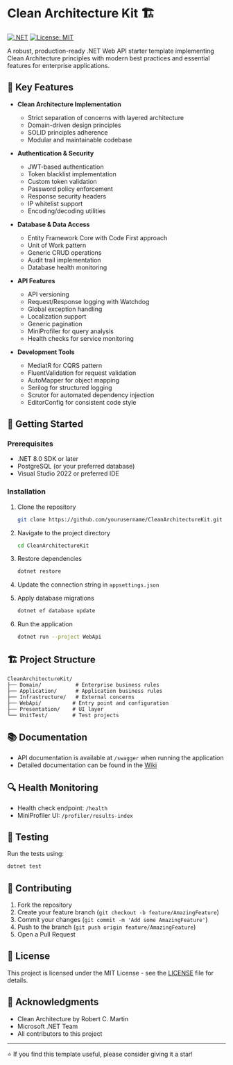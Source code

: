 # Clean Architecture Kit 🏗️

[![.NET](https://img.shields.io/badge/.NET-7.0-512BD4?style=flat&logo=dotnet)](https://dotnet.microsoft.com/)
[![License: MIT](https://img.shields.io/badge/License-MIT-yellow.svg)](https://opensource.org/licenses/MIT)

A robust, production-ready .NET Web API starter template implementing Clean Architecture principles with modern best practices and essential features for enterprise applications.

## 🌟 Key Features

- **Clean Architecture Implementation**
  - Strict separation of concerns with layered architecture
  - Domain-driven design principles
  - SOLID principles adherence
  - Modular and maintainable codebase

- **Authentication & Security**
  - JWT-based authentication
  - Token blacklist implementation
  - Custom token validation
  - Password policy enforcement
  - Response security headers
  - IP whitelist support
  - Encoding/decoding utilities

- **Database & Data Access**
  - Entity Framework Core with Code First approach
  - Unit of Work pattern
  - Generic CRUD operations
  - Audit trail implementation
  - Database health monitoring

- **API Features**
  - API versioning
  - Request/Response logging with Watchdog
  - Global exception handling
  - Localization support
  - Generic pagination
  - MiniProfiler for query analysis
  - Health checks for service monitoring

- **Development Tools**
  - MediatR for CQRS pattern
  - FluentValidation for request validation
  - AutoMapper for object mapping
  - Serilog for structured logging
  - Scrutor for automated dependency injection
  - EditorConfig for consistent code style

## 🚀 Getting Started

### Prerequisites

- .NET 8.0 SDK or later
- PostgreSQL (or your preferred database)
- Visual Studio 2022 or preferred IDE

### Installation

1. Clone the repository
   ```bash
   git clone https://github.com/yourusername/CleanArchitectureKit.git
   ```

2. Navigate to the project directory
   ```bash
   cd CleanArchitectureKit
   ```

3. Restore dependencies
   ```bash
   dotnet restore
   ```

4. Update the connection string in `appsettings.json`

5. Apply database migrations
   ```bash
   dotnet ef database update
   ```

6. Run the application
   ```bash
   dotnet run --project WebApi
   ```

## 🏗️ Project Structure

```
CleanArchitectureKit/
├── Domain/           # Enterprise business rules
├── Application/      # Application business rules
├── Infrastructure/   # External concerns
├── WebApi/          # Entry point and configuration
├── Presentation/    # UI layer
└── UnitTest/        # Test projects
```

## 📚 Documentation

- API documentation is available at `/swagger` when running the application
- Detailed documentation can be found in the [Wiki](wiki-link)

## 🔍 Health Monitoring

- Health check endpoint: `/health`
- MiniProfiler UI: `/profiler/results-index`

## 🧪 Testing

Run the tests using:
```bash
dotnet test
```

## 🤝 Contributing

1. Fork the repository
2. Create your feature branch (`git checkout -b feature/AmazingFeature`)
3. Commit your changes (`git commit -m 'Add some AmazingFeature'`)
4. Push to the branch (`git push origin feature/AmazingFeature`)
5. Open a Pull Request

## 📄 License

This project is licensed under the MIT License - see the [LICENSE](LICENSE) file for details.

## 🙏 Acknowledgments

- Clean Architecture by Robert C. Martin
- Microsoft .NET Team
- All contributors to this project

---

⭐ If you find this template useful, please consider giving it a star!
